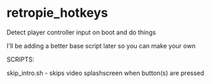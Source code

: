 # retropie_hotkeys
Detect player controller input on boot and do things

I'll be adding a better base script later so you can make your own

SCRIPTS:

skip_intro.sh - skips video splashscreen when button(s) are pressed

